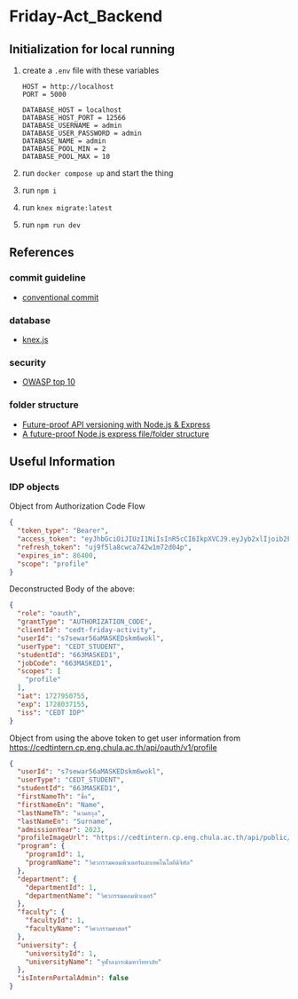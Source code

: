 # Friday-Act_Backend

## Initialization for local running

1. create a `.env` file with these variables

    ```text
    HOST = http://localhost
    PORT = 5000

    DATABASE_HOST = localhost
    DATABASE_HOST_PORT = 12566
    DATABASE_USERNAME = admin
    DATABASE_USER_PASSWORD = admin
    DATABASE_NAME = admin
    DATABASE_POOL_MIN = 2
    DATABASE_POOL_MAX = 10
    ```

2. run `docker compose up` and start the thing
3. run `npm i`
4. run `knex migrate:latest`
5. run `npm run dev`

## References

### commit guideline

- [conventional commit](https://www.conventionalcommits.org)

### database

- [knex.js](https://knexjs.org/)

### security

- [OWASP top 10](https://owasp.org/www-project-top-ten/)

### folder structure

- [Future-proof API versioning with Node.js & Express](https://www.codemzy.com/blog/nodejs-api-versioning)
- [A future-proof Node.js express file/folder structure](https://www.codemzy.com/blog/nodejs-file-folder-structure)

## Useful Information

### IDP objects

Object from Authorization Code Flow

```json
{
  "token_type": "Bearer",
  "access_token": "eyJhbGciOiJIUzI1NiIsInR5cCI6IkpXVCJ9.eyJyb2xlIjoib2F1dGgiLCJncmFudFR5cGUiOiJBVVRIT1JJWkFMASKEDX0NPREUiLCJjbGllbnRJZCI6ImNlZHQtZnJpZGF5LWFjdGl2aXR5IiwidXMASKEDczdzZXdhcjU2YXRwaXh3ZHNrbTZ3b2tsIiwidXNlclR5MASKEDRURUX1NUVURFTlQiLCJzdHVkZW50SWQiOiI2NjMzMTg5MjIxIiwiam9iQ29kZSI6IjY2MzMxODkyMjEiLCJzY29wZXMiOlsicHJvZmlsZSJdLCJpYXQiOjMASKEDNTUsImV4cCI6MTcyODAzNzE1NSwiaXNzIjoiMASKEDRFAifQ.Jlq_s_XmfI35rLGQmT5Bm2_5by8Fv98gF3EHewclQPI",
  "refresh_token": "uj9f5la8cwca742w1m72d04p",
  "expires_in": 86400,
  "scope": "profile"
}
```

Deconstructed Body of the above:

```json
{
  "role": "oauth",
  "grantType": "AUTHORIZATION_CODE",
  "clientId": "cedt-friday-activity",
  "userId": "s7sewar56aMASKEDskm6wokl",
  "userType": "CEDT_STUDENT",
  "studentId": "663MASKED1",
  "jobCode": "663MASKED1",
  "scopes": [
    "profile"
  ],
  "iat": 1727950755,
  "exp": 1728037155,
  "iss": "CEDT IDP"
}
```

Object from using the above token to get user information from <https://cedtintern.cp.eng.chula.ac.th/api/oauth/v1/profile>

```json
{
  "userId": "s7sewar56aMASKEDskm6wokl",
  "userType": "CEDT_STUDENT",
  "studentId": "663MASKED1",
  "firstNameTh": "ชื่อ",
  "firstNameEn": "Name",
  "lastNameTh": "นามสกุล",
  "lastNameEn": "Surname",
  "admissionYear": 2023,
  "profileImageUrl": "https://cedtintern.cp.eng.chula.ac.th/api/public/files/student/profile-picture/cedt-friday-activity/MASKED",
  "program": {
    "programId": 1,
    "programName": "วิศวกรรมคอมพิวเตอร์และเทคโนโลยีดิจิทัล"
  },
  "department": {
    "departmentId": 1,
    "departmentName": "วิศวกรรมคอมพิวเตอร์"
  },
  "faculty": {
    "facultyId": 1,
    "facultyName": "วิศวกรรมศาสตร์"
  },
  "university": {
    "universityId": 1,
    "universityName": "จุฬาลงกรณ์มหาวิทยาลัย"
  },
  "isInternPortalAdmin": false
}
```
